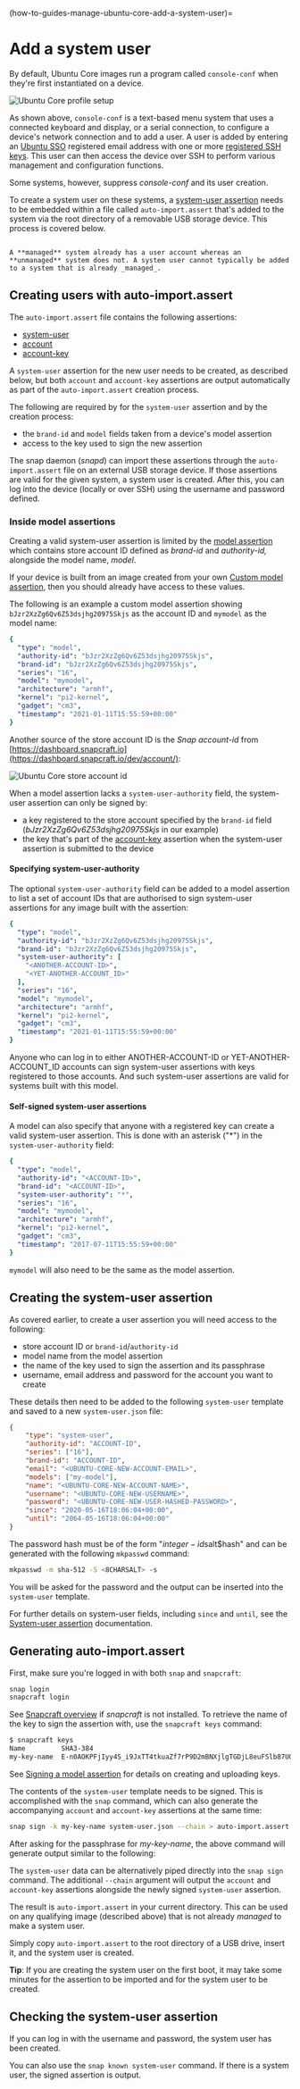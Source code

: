(how-to-guides-manage-ubuntu-core-add-a-system-user)=
# Add a system user

By default, Ubuntu Core images run a program called `console-conf` when they're  first instantiated on a device.

![Ubuntu Core profile setup](https://assets.ubuntu.com/v1/5eb7db7c-uc-profile-setup.png) 

As shown above, `console-conf` is a text-based menu system that uses a connected keyboard and display, or a serial connection, to configure a device's network connection and to add a user.  A user is added by entering an [Ubuntu SSO](https://login.ubuntu.com/) registered email address with one or more [registered SSH keys](https://help.ubuntu.com/community/SSH/OpenSSH/Keys). This user can then access the device over SSH to perform various management and configuration functions.

Some systems, however, suppress _console-conf_ and its user creation.

To create a system user on these systems, a [system-user assertion](/reference/assertions/system-user) needs to be embedded within a file called `auto-import.assert` that's added to the system via the root directory of a removable USB storage device. This process is covered below.

```{caution}

A **managed** system already has a user account whereas an **unmanaged** system does not. A system user cannot typically be added to a system that is already _managed_.
```

## Creating users with auto-import.assert

The `auto-import.assert` file contains the following assertions:

- [system-user](/reference/assertions/system-user)
- [account](/reference/assertions/account)
- [account-key](/reference/assertions/account-key)

A `system-user` assertion for the new user needs to be created, as described below, but both `account` and `account-key` assertions are output automatically as part of the `auto-import.assert` creation process.

The following are required by for the `system-user` assertion and by the creation process:
- the `brand-id` and `model` fields taken from a device's model assertion
- access to the key used to sign the new assertion

The snap daemon (_snapd_) can import these assertions through the `auto-import.assert` file on an external USB storage device. If those assertions are valid for the given system, a system user is created. After this, you can log into the device (locally or over SSH) using the username and password defined.

### Inside model assertions

Creating a valid system-user assertion is limited by the [model assertion](/reference/assertions/model) which contains store account ID defined as _brand-id_ and _authority-id,_ alongside the model name, _model_.

If your device is built from an image created from your own [Custom model assertion](/how-to-guides/image-creation/add-custom-snaps), then you should already have access to these values. 

The following is an example a custom model assertion showing `bJzr2XzZg6Qv6Z53dsjhg20975Skjs` as the account ID and `mymodel` as the model name:

```yaml
{
  "type": "model",
  "authority-id": "bJzr2XzZg6Qv6Z53dsjhg20975Skjs",
  "brand-id": "bJzr2XzZg6Qv6Z53dsjhg20975Skjs",
  "series": "16",
  "model": "mymodel",
  "architecture": "armhf",
  "kernel": "pi2-kernel",
  "gadget": "cm3",
  "timestamp": "2021-01-11T15:55:59+00:00"
}
```

Another source of the store account ID is the _Snap account-id_ from [https://dashboard.snapcraft.io](https://dashboard.snapcraft.io/dev/account/):

![Ubuntu Core store account id](https://assets.ubuntu.com/v1/ee17a14e-uc-store-credentials.png)

When a model assertion lacks a `system-user-authority` field, the system-user assertion can only be signed by:
- a key registered to the store account specified by the `brand-id` field (_bJzr2XzZg6Qv6Z53dsjhg20975Skjs_  in our example)
- the key that's part of the [account-key](/reference/assertions/account-key) assertion when the system-user assertion is submitted to the device

#### Specifying system-user-authority

The optional `system-user-authority` field can be added to a model assertion to list a set of account IDs that are authorised to sign system-user assertions for any image built with the assertion:

```yaml
{
  "type": "model",
  "authority-id": "bJzr2XzZg6Qv6Z53dsjhg20975Skjs",
  "brand-id": "bJzr2XzZg6Qv6Z53dsjhg20975Skjs",
  "system-user-authority": [
    "<ANOTHER-ACCOUNT-ID>",
    "<YET-ANOTHER-ACCOUNT_ID>"
  ],
  "series": "16",
  "model": "mymodel",
  "architecture": "armhf",
  "kernel": "pi2-kernel",
  "gadget": "cm3",
  "timestamp": "2021-01-11T15:55:59+00:00"
}
```

Anyone who can log in to either ANOTHER-ACCOUNT-ID or YET-ANOTHER-ACCOUNT_ID accounts can sign system-user assertions with keys registered to those accounts. And such system-user assertions are valid for systems built with this model.

#### Self-signed system-user assertions

A model can also specify that anyone with a registered key can create a valid system-user assertion. This is done with an asterisk ("*") in the `system-user-authority` field:

```yaml
{
  "type": "model",
  "authority-id": "<ACCOUNT-ID>",
  "brand-id": "<ACCOUNT-ID>",
  "system-user-authority": "*",
  "series": "16",
  "model": "mymodel",
  "architecture": "armhf",
  "kernel": "pi2-kernel",
  "gadget": "cm3",
  "timestamp": "2017-07-11T15:55:59+00:00"
}
```

`mymodel` will also need to be the same as the model assertion.

## Creating the system-user assertion

As covered earlier, to create a user assertion you will need access to the following:

- store account ID or `brand-id`/`authority-id`
- model name from the model assertion
- the name of the key used to sign the assertion and its passphrase
- username, email address and password for the account you want to create

These details then need to be added to the following `system-user` template and saved to a new `system-user.json` file:

```json
{
    "type": "system-user",
    "authority-id": "ACCOUNT-ID",
    "series": ["16"],
    "brand-id": "ACCOUNT-ID",
    "email": "<UBUNTU-CORE-NEW-ACCOUNT-EMAIL>",
    "models": ["my-model"],
    "name": "<UBUNTU-CORE-NEW-ACCOUNT-NAME>",
    "username": "<UBUNTU-CORE-NEW-USERNAME>",
    "password": "<UBUNTU-CORE-NEW-USER-HASHED-PASSWORD>",
    "since": "2020-05-16T18:06:04+00:00",
    "until": "2064-05-16T18:06:04+00:00"
}
```

The password hash must be of the form "$integer-id$salt$hash" and can be generated with the following `mkpasswd` command:

```bash
mkpasswd -m sha-512 -S <8CHARSALT> -s
```

You will be asked for the password and the output can be inserted into the `system-user` template.

For further details on system-user fields, including `since` and `until`, see the [System-user assertion](/reference/assertions/system-user) documentation.

## Generating auto-import.assert

First, make sure you're logged in with both `snap` and `snapcraft`:

```bash
snap login
snapcraft login
```

See [Snapcraft overview](https://snapcraft.io/docs/snapcraft-overview) if _snapcraft_ is not installed. To retrieve the name of the key to sign the assertion with, use the `snapcraft keys` command:

```bash
$ snapcraft keys
Name         SHA3-384
my-key-name  E-n0AOKPFjIyy4S_i9JxTT4tkuaZf7rP9D2mBNXjlgTGDjL8euFSlb87U0NPl
```

See [Signing a model assertion](/tutorials/build-your-first-image/sign-the-model) for details on creating and uploading keys.

The contents of the `system-user` template needs to be signed. This is accomplished with the `snap` command, which can also generate the accompanying `account` and `account-key` assertions at the same time:

``` bash
snap sign -k my-key-name system-user.json --chain > auto-import.assert
```

After asking for the passphrase for _my-key-name_, the above command will generate output similar to the following:

The `system-user` data can be alternatively piped directly into the `snap sign` command. The additional `--chain` argument will output the `account` and `account-key` assertions alongside the newly signed `system-user` assertion.

The result is `auto-import.assert` in your current directory. This can be used on any qualifying image (described above) that is not already *managed* to make a system user.

Simply copy `auto-import.assert` to the root directory of a USB drive, insert it, and the system user is created.

**Tip**: If you are creating the system user on the first boot, it may take some minutes for the assertion to be imported and for the system user to be created.

## Checking the system-user assertion

If you can log in with the username and password, the system user has been created.

You can also use the `snap known system-user` command. If there is a system user, the signed assertion is output.

